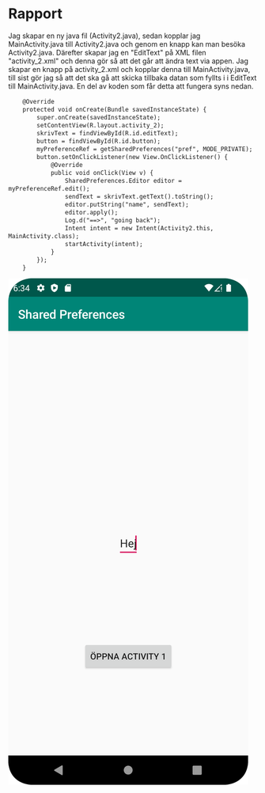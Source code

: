 
# Rapport

Jag skapar en ny java fil (Activity2.java), sedan kopplar jag MainActivity.java till Activity2.java och genom en knapp kan man besöka Activity2.java. Därefter skapar jag en "EditText" på XML filen "activity_2.xml" och denna gör så att det går att ändra text via appen. Jag skapar en knapp på activity_2.xml och kopplar denna till MainActivity.java, till sist gör jag så att det ska gå att skicka tillbaka datan som fyllts i i EditText till MainActivity.java. En del av koden som får detta att fungera syns nedan.
```
    @Override
    protected void onCreate(Bundle savedInstanceState) {
        super.onCreate(savedInstanceState);
        setContentView(R.layout.activity_2);
        skrivText = findViewById(R.id.editText);
        button = findViewById(R.id.button);
        myPreferenceRef = getSharedPreferences("pref", MODE_PRIVATE);
        button.setOnClickListener(new View.OnClickListener() {
            @Override
            public void onClick(View v) {
                SharedPreferences.Editor editor = myPreferenceRef.edit();
                sendText = skrivText.getText().toString();
                editor.putString("name", sendText);
                editor.apply();
                Log.d("==>", "going back");
                Intent intent = new Intent(Activity2.this, MainActivity.class);
                startActivity(intent);
            }
        });
    }
```



![](Screenshot1.png)



